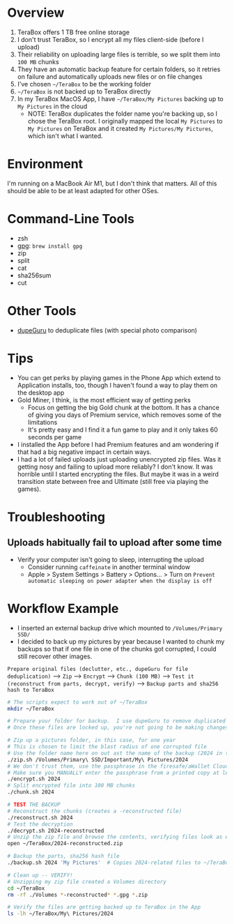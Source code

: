 # Overview
1. TeraBox offers 1 TB free online storage
2. I don't trust TeraBox, so I encrypt all my files client-side (before I upload)
3. Their reliability on uploading large files is terrible, so we split them into `100 MB` chunks
4. They have an automatic backup feature for certain folders, so it retries on failure and automatically uploads new files or on file changes
5. I've chosen `~/TeraBox` to be the working folder
6. `~/TeraBox` is not backed up to TeraBox directly
7. In my TeraBox MacOS App, I have `~/TeraBox/My Pictures` backing up to `My Pictures` in the cloud
    - NOTE: TeraBox duplicates the folder name you're backing up, so I chose the TeraBox root.  I originally mapped the local `My Pictures` to `My Pictures` on TeraBox and it created `My Pictures/My Pictures`, which isn't what I wanted.

# Environment
I'm running on a MacBook Air M1, but I don't think that matters.  All of this should be able to be at least adapted for other OSes.

# Command-Line Tools
- zsh
- [gpg](https://gnupg.org/): `brew install gpg`
- zip
- split
- cat
- sha256sum
- cut

# Other Tools
- [dupeGuru](https://github.com/arsenetar/dupeguru/releases) to deduplicate files (with special photo comparison)

# Tips
- You can get perks by playing games in the Phone App which extend to Application installs, too, though I haven't found a way to play them on the desktop app
- Gold Miner, I think, is the most efficient way of getting perks
    - Focus on getting the big Gold chunk at the bottom.  It has a chance of giving you days of Premium service, which removes some of the limitations
    - It's pretty easy and I find it a fun game to play and it only takes 60 seconds per game
- I installed the App before I had Premium features and am wondering if that had a big negative impact in certain ways.
- I had a lot of failed uploads just uploading unencrypted zip files.  Was it getting nosy and failing to upload more reliably?  I don't know.  It was horrible until I started encrypting the files.  But maybe it was in a weird transition state between free and Ultimate (still free via playing the games).

# Troubleshooting
## Uploads habitually fail to upload after some time
- Verify your computer isn't going to sleep, interrupting the upload
    - Consider running `caffeinate` in another terminal window
    - Apple > System Settings > Battery > Options... > Turn on `Prevent automatic sleeping on power adapter when the display is off`

# Workflow Example
- I inserted an external backup drive which mounted to `/Volumes/Primary SSD/`
- I decided to back up my pictures by year because I wanted to chunk my backups so that if one file in one of the chunks got corrupted, I could still recover other images.

`Prepare original files (declutter, etc., dupeGuru for file deduplication)` --> `Zip` --> `Encrypt` --> `Chunk (100 MB)` --> `Test it (reconstruct from parts, decrypt, verify)` --> `Backup parts and sha256 hash to TeraBox`

```bash
# The scripts expect to work out of ~/TeraBox
mkdir ~/TeraBox

# Prepare your folder for backup.  I use dupeGuru to remove duplicated files/photos.
# Once these files are locked up, you're not going to be making changes unless you want to upload the whole batch (2024 in this case) again.

# Zip up a pictures folder, in this case, for one year
# This is chosen to limit the blast radius of one corrupted file
# Use the folder name here on out ast the name of the backup (2024 in this case)
./zip.sh /Volumes/Primary\ SSD/Important/My\ Pictures/2024
# We don't trust them, use the passphrase in the firesafe/aWallet Cloud
# Make sure you MANUALLY enter the passphrase from a printed copy at least once to verify you can decrypt if all you have is that physical copy
./encrypt.sh 2024
# Split encrypted file into 100 MB chunks
./chunk.sh 2024

# TEST THE BACKUP
# Reconstruct the chunks (creates a -reconstructed file)
./reconstruct.sh 2024
# Test the decryption
./decrypt.sh 2024-reconstructed
# Unzip the zip file and browse the contents, verifying files look as expected
open ~/TeraBox/2024-reconstructed.zip

# Backup the parts, sha256 hash file
./backup.sh 2024 'My Pictures'  # Copies 2024-related files to ~/TeraBox/My Pictures, which TeraBox will automatically back up

# Clean up -- VERIFY!
# Unzipping my zip file created a Volumes directory
cd ~/TeraBox
rm -rf ./Volumes *-reconstructed* *.gpg *.zip

# Verify the files are getting backed up to TeraBox in the App
ls -lh ~/TeraBox/My\ Pictures/2024
```